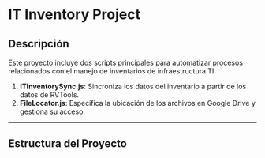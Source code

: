 # IT Inventory Project

## Descripción
Este proyecto incluye dos scripts principales para automatizar procesos relacionados con el manejo de inventarios de infraestructura TI:
1. **ITInventorySync.js**: Sincroniza los datos del inventario a partir de los datos de RVTools.
2. **FileLocator.js**: Especifica la ubicación de los archivos en Google Drive y gestiona su acceso.

---

## Estructura del Proyecto
